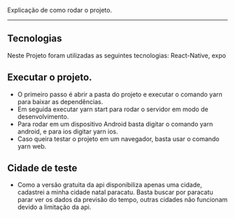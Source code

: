 Explicação de como rodar o projeto.
___

## Tecnologias

Neste Projeto foram utilizadas as seguintes tecnologias:
React-Native, expo

## Executar o projeto.

- O primeiro passo é abrir a pasta do projeto e executar o comando yarn para baixar as dependências.
- Em seguida executar yarn start para rodar o servidor em modo de desenvolvimento. 
- Para rodar em um dispositivo Android basta digitar o comando yarn android, e para ios digitar yarn ios.
- Caso queira testar o projeto em um navegador, basta usar o comando yarn web.

## Cidade de teste
- Como a versão gratuita da api disponibiliza apenas uma cidade, cadastrei a minha cidade natal paracatu.
Basta buscar por paracatu parar ver os dados da previsão do tempo, outras cidades não funcionam devido a 
limitação da api.

